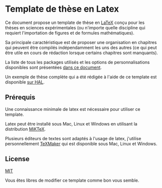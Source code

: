 # Template de thèse en Latex

Ce document propose un template de thèse en [LaTeX](https://fr.wikipedia.org/wiki/LaTeX) conçu pour les thèses en sciences expérimentales (ou n'importe quelle discipline qui requiert l'importation de figures et de formules mathématiques).

Sa principale caractéristique est de proposer une organisation en chapitres qui peuvent être compilés indépendamment les uns des autres (ce qui peut être utile en cours de rédaction lorsque certains chapitres sont manquants).

La liste de tous les packages utilisés et les options de personnalisations disponibles sont présentées [dans ce document](./examples/explanations_packages.pdf).

Un exemple de thèse complète qui a été rédigée à l'aide de ce template est disponible [sur HAL](https://tel.archives-ouvertes.fr/tel-01192759/document).

## Prérequis

Une connaissance minimale de latex est nécessaire pour utiliser ce template.

Latex peut être installé sous Mac, Linux et Windows en utilisant la distribution [MiKTeX](https://miktex.org/).

Plusieurs éditeurs de textes sont adaptés à l'usage de latex, j'utilise personnellement [TeXMaker](https://www.xm1math.net/texmaker/index_fr.html) qui est disponible sous Mac, Linux et Windows.

## License

[MIT](https://choosealicense.com/licenses/mit/)

Vous êtes libres de modifier ce template comme bon vous semble.
